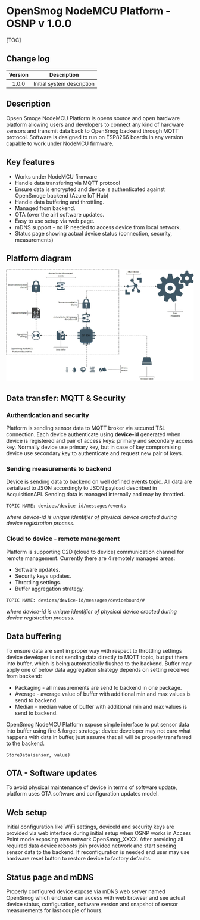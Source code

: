 # OpenSmog NodeMCU Platform - OSNP v 1.0.0

[TOC]

## Change log
| Version | Description
|:---:|---|
|1.0.0 | Initial system description

## Description

Opsen Smoge NodeMCU Platform is opens source and open hardware platform allowing users and developers to connect any kind of hardware sensors and transmit data back to OpenSmog backend through MQTT protocol.
Software is designed to run on ESP8266 boards in any version capable to work under NodeMCU firmware.

## Key features

* Works under NodeMCU firmware
* Handle data transfering via MQTT protocol
* Ensure data is encrypted and device is authenticated against OpenSmoge backend (Azure IoT Hub)
* Handle data buffering and throttling.
* Managed from backend.
* OTA (over the air) software updates.
* Easy to use setup via web page.
* mDNS support - no IP needed to access device from local network.
* Status page showing actual device status (connection, security, measurements)

## Platform diagram

![OpenSmog NodeMCU Platform Diagram](OSNP-Diagram.jpg)

## Data transfer: MQTT & Security

### Authentication and security

Platform is sending sensor data to MQTT broker via secured TSL connection. Each device authenticate using **device-id** generated when device is registered and pair of access keys: primary and secondary access key. Normally device use primary key, but in case of key compromising device use secondary key to authenticate and request new pair of keys.

### Sending measurements to backend

Device is sending data to backend on well defined events topic. All data are serialized to JSON accordingly to JSON payload described in AcquisitionAPI.
Sending data is managed internally and may by throttled.

```
TOPIC NAME: devices/device-id/messages/events
```

*where device-id is unique identifier of physical device created during device registration process.*

### Cloud to device - remote management

Platform is supporting C2D (cloud to device) communication channel for remote management. Currently there are 4 remotely managed areas:

* Software updates.
* Security keys updates.
* Throttling settings.
* Buffer aggregation strategy.

```
TOPIC NAME: devices/device-id/messages/devicebound/#
```

*where device-id is unique identifier of physical device created during device registration process.*

## Data buffering

To ensure data are sent in proper way with respect to throttling settings device developer is not sending data directly to MQTT topic, but put them into buffer, which is being automatically flushed to the backend. Buffer may apply one of below data aggregation strategy depends on setting received from backend:

* Packaging - all measurements are send to backend in one package.
* Average - average value of buffer with additional min and max values is send to backend.
* Median - median value of buffer with additional min and max values is send to backend.

OpenSmog NodeMCU Platform expose simple interface to put sensor data into buffer using fire & forget strategy: device developer may not care what happens with data in buffer, just assume that all will be properly transferred to the backend. 

```
StoreData(sensor, value)
```

## OTA - Software updates

To avoid physical maintenance of device in terms of software update, platform uses OTA software and configuration updates model. 

## Web setup

Initial configuration like WiFi settings, deviceId and security keys are provided via web interface during initial setup when OSNP works in Access Point mode exposing own network OpenSmog_XXXX. After providing all required data device reboots join provided network and start sending sensor data to the backend. If reconfiguration is needed end user may use hardware reset button to restore device to factory defaults.

## Status page and mDNS

Properly configured device expose via mDNS web server named OpenSmog which end user can access with web browser and see actual device status, configuration, software version and snapshot of sensor measurements for last couple of hours.
